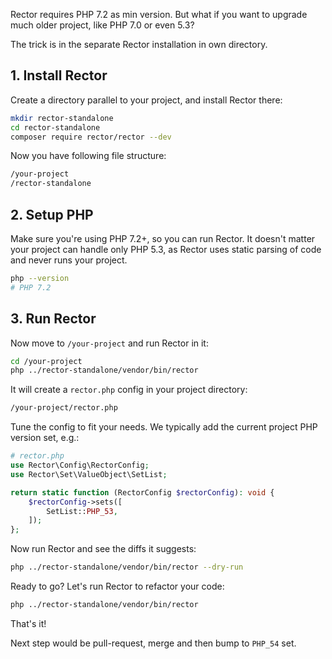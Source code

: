 Rector requires PHP 7.2 as min version. But what if you want to upgrade much older project, like PHP 7.0 or even 5.3?

The trick is in the separate Rector installation in own directory.

## 1. Install Rector

Create a directory parallel to your project, and install Rector there:

```bash
mkdir rector-standalone
cd rector-standalone
composer require rector/rector --dev
```


Now you have following file structure:

```bash
/your-project
/rector-standalone
```

## 2. Setup PHP

Make sure you're using PHP 7.2+, so you can run Rector. It doesn't matter your project can handle only PHP 5.3, as Rector uses static parsing of code and never runs your project.

```bash
php --version
# PHP 7.2
```

## 3. Run Rector

Now move to `/your-project` and run Rector in it:

```bash
cd /your-project
php ../rector-standalone/vendor/bin/rector
```

It will create a `rector.php` config in your project directory:

```bash
/your-project/rector.php
```

Tune the config to fit your needs. We typically add the current project PHP version set, e.g.:

```php
# rector.php
use Rector\Config\RectorConfig;
use Rector\Set\ValueObject\SetList;

return static function (RectorConfig $rectorConfig): void {
    $rectorConfig->sets([
        SetList::PHP_53,
    ]);
};
```

Now run Rector and see the diffs it suggests:

```bash
php ../rector-standalone/vendor/bin/rector --dry-run
```

Ready to go? Let's run Rector to refactor your code:

```bash
php ../rector-standalone/vendor/bin/rector
```


That's it!

Next step would be pull-request, merge and then bump to `PHP_54` set.
